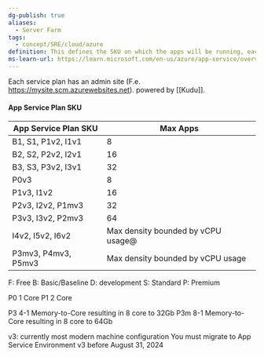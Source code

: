 ```yaml
---
dg-publish: true
aliases:
  - Server Farm
tags:
  - concept/SRE/cloud/azure 
definition: This defines the SKU on which the apps will be running, each plan belongs to one region
ms-learn-url: https://learn.microsoft.com/en-us/azure/app-service/overview-hosting-plans
---
```

Each service plan has an admin site (F.e. https://mysite.scm.azurewebsites.net).
powered by [[Kudu]].


#### App Service Plan SKU 

| App Service Plan SKU | Max Apps |
|--------------------- | --------- |
| B1, S1, P1v2, I1v1   | 8        |
|B2, S2, P2v2, I2v1	|16|
|B3, S3, P3v2, I3v1	| 32 |
|P0v3	| 8|
|P1v3, I1v2	| 16|
|P2v3, I2v2, P1mv3 |	32|
|P3v3, I3v2, P2mv3 |	64|
|I4v2, I5v2, I6v2 |	Max density bounded by vCPU usage@
|P3mv3, P4mv3, P5mv3 |	Max density bounded by vCPU usage|

F: Free 
B: Basic/Baseline
D: development
S: Standard
P: Premium

P0 1 Core
P1 2 Core

P3  4-1 Memory-to-Core resulting in 8 core to 32Gb
P3m 8-1 Memory-to-Core resulting in 8 core to 64Gb

v3: currently most modern machine configuration
You must migrate to App Service Environment v3 before August 31, 2024 



